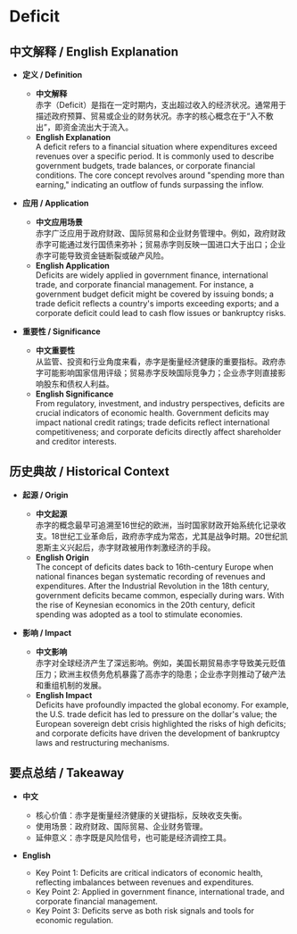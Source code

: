 # Deficit

## 中文解释 / English Explanation

* **定义 / Definition**  
  - **中文解释**  
    赤字（Deficit）是指在一定时期内，支出超过收入的经济状况。通常用于描述政府预算、贸易或企业的财务状况。赤字的核心概念在于“入不敷出”，即资金流出大于流入。  
  - **English Explanation**  
    A deficit refers to a financial situation where expenditures exceed revenues over a specific period. It is commonly used to describe government budgets, trade balances, or corporate financial conditions. The core concept revolves around "spending more than earning," indicating an outflow of funds surpassing the inflow.

* **应用 / Application**  
  - **中文应用场景**  
    赤字广泛应用于政府财政、国际贸易和企业财务管理中。例如，政府财政赤字可能通过发行国债来弥补；贸易赤字则反映一国进口大于出口；企业赤字可能导致资金链断裂或破产风险。  
  - **English Application**  
    Deficits are widely applied in government finance, international trade, and corporate financial management. For instance, a government budget deficit might be covered by issuing bonds; a trade deficit reflects a country's imports exceeding exports; and a corporate deficit could lead to cash flow issues or bankruptcy risks.

* **重要性 / Significance**  
  - **中文重要性**  
    从监管、投资和行业角度来看，赤字是衡量经济健康的重要指标。政府赤字可能影响国家信用评级；贸易赤字反映国际竞争力；企业赤字则直接影响股东和债权人利益。  
  - **English Significance**  
    From regulatory, investment, and industry perspectives, deficits are crucial indicators of economic health. Government deficits may impact national credit ratings; trade deficits reflect international competitiveness; and corporate deficits directly affect shareholder and creditor interests.

## 历史典故 / Historical Context

* **起源 / Origin**  
  - **中文起源**  
    赤字的概念最早可追溯至16世纪的欧洲，当时国家财政开始系统化记录收支。18世纪工业革命后，政府赤字成为常态，尤其是战争时期。20世纪凯恩斯主义兴起后，赤字财政被用作刺激经济的手段。  
  - **English Origin**  
    The concept of deficits dates back to 16th-century Europe when national finances began systematic recording of revenues and expenditures. After the Industrial Revolution in the 18th century, government deficits became common, especially during wars. With the rise of Keynesian economics in the 20th century, deficit spending was adopted as a tool to stimulate economies.

* **影响 / Impact**  
  - **中文影响**  
    赤字对全球经济产生了深远影响。例如，美国长期贸易赤字导致美元贬值压力；欧洲主权债务危机暴露了高赤字的隐患；企业赤字则推动了破产法和重组机制的发展。  
  - **English Impact**  
    Deficits have profoundly impacted the global economy. For example, the U.S. trade deficit has led to pressure on the dollar's value; the European sovereign debt crisis highlighted the risks of high deficits; and corporate deficits have driven the development of bankruptcy laws and restructuring mechanisms.

## 要点总结 / Takeaway

* **中文**  
  - 核心价值：赤字是衡量经济健康的关键指标，反映收支失衡。  
  - 使用场景：政府财政、国际贸易、企业财务管理。  
  - 延伸意义：赤字既是风险信号，也可能是经济调控工具。  

* **English**  
  - Key Point 1: Deficits are critical indicators of economic health, reflecting imbalances between revenues and expenditures.  
  - Key Point 2: Applied in government finance, international trade, and corporate financial management.  
  - Key Point 3: Deficits serve as both risk signals and tools for economic regulation.